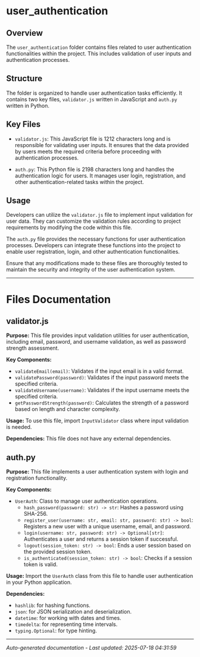 # user_authentication

## Overview
The `user_authentication` folder contains files related to user authentication functionalities within the project. This includes validation of user inputs and authentication processes.

## Structure
The folder is organized to handle user authentication tasks efficiently. It contains two key files, `validator.js` written in JavaScript and `auth.py` written in Python.

## Key Files
- `validator.js`: This JavaScript file is 1212 characters long and is responsible for validating user inputs. It ensures that the data provided by users meets the required criteria before proceeding with authentication processes.
  
- `auth.py`: This Python file is 2198 characters long and handles the authentication logic for users. It manages user login, registration, and other authentication-related tasks within the project.

## Usage
Developers can utilize the `validator.js` file to implement input validation for user data. They can customize the validation rules according to project requirements by modifying the code within this file.

The `auth.py` file provides the necessary functions for user authentication processes. Developers can integrate these functions into the project to enable user registration, login, and other authentication functionalities.

Ensure that any modifications made to these files are thoroughly tested to maintain the security and integrity of the user authentication system.

---

# Files Documentation

## validator.js

**Purpose:** This file provides input validation utilities for user authentication, including email, password, and username validation, as well as password strength assessment.

**Key Components:**
- `validateEmail(email)`: Validates if the input email is in a valid format.
- `validatePassword(password)`: Validates if the input password meets the specified criteria.
- `validateUsername(username)`: Validates if the input username meets the specified criteria.
- `getPasswordStrength(password)`: Calculates the strength of a password based on length and character complexity.

**Usage:** To use this file, import `InputValidator` class where input validation is needed.

**Dependencies:** This file does not have any external dependencies.

## auth.py

**Purpose:** This file implements a user authentication system with login and registration functionality.

**Key Components:**
- `UserAuth`: Class to manage user authentication operations.
  - `hash_password(password: str) -> str`: Hashes a password using SHA-256.
  - `register_user(username: str, email: str, password: str) -> bool`: Registers a new user with a unique username, email, and password.
  - `login(username: str, password: str) -> Optional[str]`: Authenticates a user and returns a session token if successful.
  - `logout(session_token: str) -> bool`: Ends a user session based on the provided session token.
  - `is_authenticated(session_token: str) -> bool`: Checks if a session token is valid.

**Usage:** Import the `UserAuth` class from this file to handle user authentication in your Python application.

**Dependencies:** 
- `hashlib`: for hashing functions.
- `json`: for JSON serialization and deserialization.
- `datetime`: for working with dates and times.
- `timedelta`: for representing time intervals.
- `typing.Optional`: for type hinting.

---
*Auto-generated documentation - Last updated: 2025-07-18 04:31:59*
